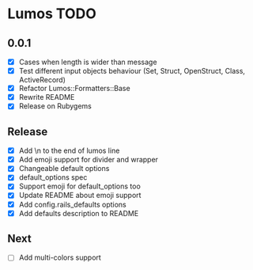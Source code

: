 # Lumos TODO

## 0.0.1
- [x] Cases when length is wider than message
- [x] Test different input objects behaviour (Set, Struct, OpenStruct, Class, ActiveRecord)
- [x] Refactor Lumos::Formatters::Base
- [x] Rewrite README
- [x] Release on Rubygems

## Release
- [x] Add \n to the end of lumos line
- [x] Add emoji support for divider and wrapper
- [x] Changeable default options
- [x] default_options spec
- [x] Support emoji for default_options too
- [x] Update README about emoji support
- [x] Add config.rails_defaults options
- [x] Add defaults description to README

## Next
- [ ] Add multi-colors support
